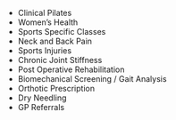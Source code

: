 - Clinical Pilates
- Women’s Health
- Sports Specific Classes
- Neck and Back Pain
- Sports Injuries
- Chronic Joint Stiffness
- Post Operative Rehabilitation
- Biomechanical Screening / Gait Analysis
- Orthotic Prescription
- Dry Needling
- GP Referrals
